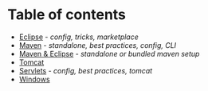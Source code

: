 # Table of contents

- [Eclipse](eclipse) - *config, tricks, marketplace*
- [Maven](maven) - *standalone, best practices, config, CLI*
- [Maven & Eclipse](maven-eclipse) - *standalone or bundled maven setup*
- [Tomcat](tomcat)
- [Servlets](servlets) - *config, best practices, tomcat*
- [Windows](windows)
